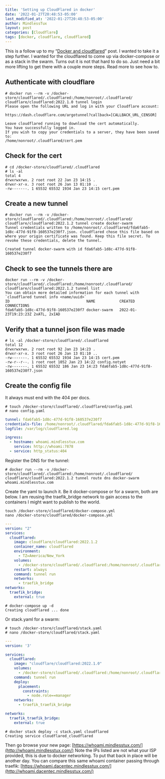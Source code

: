 ```yaml
---
title: 'Setting up CloudFlared in docker'
date: '2022-01-27T20:48:53-05:00'
last_modified_at: '2022-01-27T20:48:53-05:00'
author: MindlessTux
layout: post
categories: [Cloudflare]
tags: [docker, cloudflare, cloudflared]
---
```


This is a follow up to my “[Docker and cloudflared](https://mindlesstux.com/2022/01/13/docker-and-cloudflared/)” post. I wanted to take it a step further. I wanted for the cloudflared to come up via docker-compose or as a stack in the swarm. Turns out it is not that hard to do so. Just need a bit more lifting to get there with a couple more steps. Read more to see how to.

<!--readmore-->

## Authenticate with cloudflare

```console
# docker run --rm -v /docker-store/cloudflared/.cloudflared:/home/nonroot/.cloudflared/ cloudflare/cloudflared:2022.1.0 tunnel login
Please open the following URL and log in with your Cloudflare account:

https://dash.cloudflare.com/argotunnel?callback=[CALLBACK_URL_CENSOR]

Leave cloudflared running to download the cert automatically.
You have successfully logged in.
If you wish to copy your credentials to a server, they have been saved to:
/home/nonroot/.cloudflared/cert.pem
```

## Check for the cert

```console
# cd /docker-store/cloudflared/.cloudflared
# ls -al
total 4
drwxrwxrwx. 2 root root 22 Jan 23 14:15 .
drwxr-xr-x. 3 root root 26 Jan 13 01:10 ..
-rw-------. 1 65532 65532 1934 Jan 23 14:15 cert.pem
```


## Create a new tunnel

```console 
# docker run --rm -v /docker-store/cloudflared/.cloudflared:/home/nonroot/.cloudflared/ cloudflare/cloudflared:2022.1.2 tunnel create docker-swarm
Tunnel credentials written to /home/nonroot/.cloudflared/fda6fab5-1d8c-477d-91f8-160537e230f7.json. cloudflared chose this file based on where your origin certificate was found. Keep this file secret. To revoke these credentials, delete the tunnel.

Created tunnel docker-swarm with id fda6fab5-1d8c-477d-91f8-160537e230f7
```


## Check to see the tunnels there are

```console
docker run --rm -v /docker-store/cloudflared/.cloudflared:/home/nonroot/.cloudflared/ cloudflare/cloudflared:2022.1.2 tunnel list
You can obtain more detailed information for each tunnel with `cloudflared tunnel info <name/uuid>`
ID                                   NAME           CREATED              CONNECTIONS  
fda6fab5-1d8c-477d-91f8-160537e230f7 docker-swarm   2022-01-23T19:23:23Z 2xATL, 2xIAD
```

## Verify that a tunnel json file was made

```console
# ls -al /docker-store/cloudflared/.cloudflared
total 12
drwxrwxrwx. 2 root root 92 Jan 23 14:23 .
drwxr-xr-x. 3 root root 26 Jan 13 01:10 ..
-rw-------. 1 65532 65532 1934 Jan 23 14:15 cert.pem
-rw-r--r--. 1 root root 1052 Jan 23 14:22 config.notyet
-rw-------. 1 65532 65532 186 Jan 23 14:23 fda6fab5-1d8c-477d-91f8-160537e230f7.json
```


## Create the config file
It always must end with the 404 per docs.


```console
# touch /docker-store/cloudflared/.cloudflared/config.yaml
# nano config.yaml
```

```yaml
tunnel: fda6fab5-1d8c-477d-91f8-160537e230f7
credentials-file: /home/nonroot/.cloudflared/fda6fab5-1d8c-477d-91f8-160537e230f7.json
logfile: /var/log/cloudflared.log

ingress:
  - hostname: whoami.mindlesstux.com
    service: http://whoami:7878
  - service: http_status:404
```

Register the DNS for the tunnel:

```console
# docker run --rm -v /docker-store/cloudflared/.cloudflared:/home/nonroot/.cloudflared/ cloudflare/cloudflared:2022.1.2 tunnel route dns docker-swarm whoami.mindlesstux.com
```

Create the yaml to launch it. Be it docker-compose or for a swarm, both are below. I am reusing the traefik\_bridge network to gain access to the containers I might want to publish to the world.

```console
touch /docker-store/cloudflared/docker-compose.yml
nano /docker-store/cloudflared/docker-compose.yml
```

```yaml
---
version: "2"
services:
  cloudflared:
    image: cloudflare/cloudflared:2022.1.2
    container_name: cloudflared
    environment:
      - TZ=America/New_York
    volumes:
      - /docker-store/cloudflared/.cloudflared:/home/nonroot/.cloudflared/
    restart: always
    command: tunnel run
    networks:
      - traefik_bridge
networks:
  traefik_bridge:
    external: true
```

```console
# docker-compose up -d
Creating cloudflared ... done
```

Or stack.yaml for a swarm:

```console
# touch /docker-store/cloudflared/stack.yaml
# nano /docker-store/cloudflared/stack.yaml
```

```yaml
---
version: '3'

services:
  cloudflared:
    image: "cloudflare/cloudflared:2022.1.0"
    volumes:
      - /docker-store/cloudflared/.cloudflared:/home/nonroot/.cloudflared/
    command: tunnel run
    deploy:
      placement:
        constraints: 
          - node.role==manager
    networks:
      - traefik_traefik_bridge

networks:
  traefik_traefik_bridge:
    external: true
```

```console
# docker stack deploy -c stack.yaml cloudflared
Creating service cloudflared_cloudflared
```

Then go browse your new page: [https://whoami.mindlesstux.com/](http://whoami.mindlesstux.com/) Note the IPs listed are not what your ISP provided, this is due to docker networking. To put that back in place will be another day. You can compare this same whoami container passing through traefik: [https://whoami.dacentec.mindlesstux.com/](http://whoami.dacentec.mindlesstux.com/)